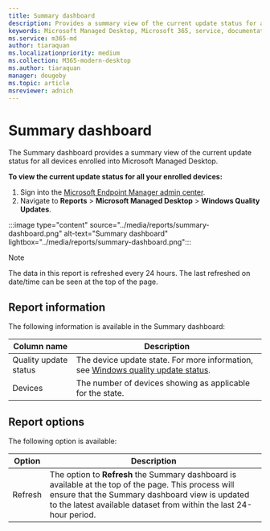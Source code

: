 ```yaml
---
title: Summary dashboard
description: Provides a summary view of the current update status for all devices enrolled into Microsoft Managed Desktop.
keywords: Microsoft Managed Desktop, Microsoft 365, service, documentation
ms.service: m365-md
author: tiaraquan
ms.localizationpriority: medium
ms.collection: M365-modern-desktop
ms.author: tiaraquan
manager: dougeby
ms.topic: article
msreviewer: adnich
---
```


# Summary dashboard

The Summary dashboard provides a summary view of the current update status for all devices enrolled into Microsoft Managed Desktop.

**To view the current update status for all your enrolled devices:**

1. Sign into the [Microsoft Endpoint Manager admin center](https://go.microsoft.com/fwlink/?linkid=2109431).
1. Navigate to **Reports** > **Microsoft Managed Desktop** > **Windows Quality Updates**.

:::image type="content" source="../media/reports/summary-dashboard.png" alt-text="Summary dashboard" lightbox="../media/reports/summary-dashboard.png":::

> [!NOTE]
> The data in this report is refreshed every 24 hours. The last refreshed on date/time can be seen at the top of the page.

## Report information

The following information is available in the Summary dashboard:

| Column name | Description |
| ----- | ----- |
| Quality update status | The device update state. For more information, see [Windows quality update status](../operate/reports.md#windows-quality-update-statuses). |
| Devices | The number of devices showing as applicable for the state. |

## Report options

The following option is available:

| Option | Description |
| ----- | ----- |
| Refresh | The option to **Refresh** the Summary dashboard is available at the top of the page. This process will ensure that the Summary dashboard view is updated to the latest available dataset from within the last 24-hour period. |
